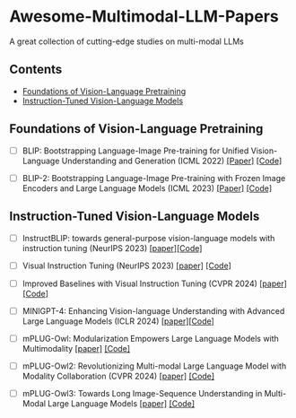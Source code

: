 # Awesome-Multimodal-LLM-Papers
A great collection of cutting-edge studies on multi-modal LLMs

## Contents
- [Foundations of Vision-Language Pretraining](#Foundations-of-Vision-Language-Pretraining)
- [Instruction-Tuned Vision-Language Models](#Instruction-Tuned-Vision-Language-Models)

 
## Foundations of Vision-Language Pretraining 

 - [ ] BLIP: Bootstrapping Language-Image Pre-training for Unified Vision-Language Understanding and Generation (ICML 2022) [[Paper]](https://proceedings.mlr.press/v162/li22n/li22n.pdf) [[Code]](https://github.com/salesforce/BLIP) 

- [ ] BLIP-2: Bootstrapping Language-Image Pre-training with Frozen Image Encoders and Large Language Models (ICML 2023) [[Paper]](https://proceedings.mlr.press/v202/li23q/li23q.pdf) [[Code]](https://github.com/salesforce/LAVIS/tree/main/projects/blip2)


## Instruction-Tuned Vision-Language Models

- [ ] InstructBLIP: towards general-purpose vision-language models with instruction tuning (NeurIPS 2023) [[paper]](https://arxiv.org/pdf/2305.06500)[[Code]](https://github.com/salesforce/LAVIS/tree/main/projects/instructblip)

- [ ] Visual Instruction Tuning (NeurIPS 2023) [[paper]](https://arxiv.org/pdf/2304.08485) [[Code]](https://github.com/haotian-liu/LLaVA) 

- [ ] Improved Baselines with Visual Instruction Tuning (CVPR 2024) [[paper]](https://openaccess.thecvf.com/content/CVPR2024/papers/Liu_Improved_Baselines_with_Visual_Instruction_Tuning_CVPR_2024_paper.pdf) [[Code]](https://github.com/haotian-liu/LLaVA)

- [ ] MINIGPT-4: Enhancing Vision-language Understanding with Advanced Large Language Models (ICLR 2024) [[paper]](https://openreview.net/pdf?id=1tZbq88f27)[[Code]](https://github.com/Vision-CAIR/MiniGPT-4)

- [ ] mPLUG-Owl: Modularization Empowers Large Language Models with Multimodality [[paper]](https://arxiv.org/pdf/2304.14178) [[Code]](https://github.com/X-PLUG/mPLUG-Owl)

- [ ] mPLUG-Owl2: Revolutionizing Multi-modal Large Language Model with Modality Collaboration (CVPR 2024) [[paper]](https://openaccess.thecvf.com/content/CVPR2024/papers/Ye_mPLUG-Owl2_Revolutionizing_Multi-modal_Large_Language_Model_with_Modality_Collaboration_CVPR_2024_paper.pdf) [[Code]](https://github.com/X-PLUG/mPLUG-Owl/tree/main/mPLUG-Owl2)

- [ ] mPLUG-Owl3: Towards Long Image-Sequence Understanding in Multi-Modal Large Language Models [[paper]](https://arxiv.org/pdf/2408.04840?) [[Code]](https://github.com/X-PLUG/mPLUG-Owl)


